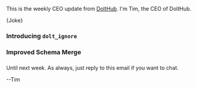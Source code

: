 This is the weekly CEO update from [DoltHub](https://www.dolthub.com/). I'm Tim, the CEO of DoltHub. 

{Joke}

### Introducing `dolt_ignore`



### Improved Schema Merge



### 



Until next week. As always, just reply to this email if you want to chat.

--Tim
